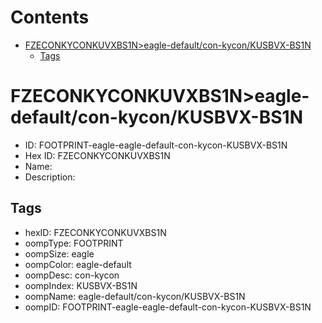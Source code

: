 



Contents
========

* [FZECONKYCONKUVXBS1N>eagle-default/con-kycon/KUSBVX-BS1N](#fzeconkyconkuvxbs1neagle-defaultcon-kyconkusbvx-bs1n)
	* [Tags](#tags)

# FZECONKYCONKUVXBS1N>eagle-default/con-kycon/KUSBVX-BS1N

- ID: FOOTPRINT-eagle-eagle-default-con-kycon-KUSBVX-BS1N
- Hex ID: FZECONKYCONKUVXBS1N
- Name: 
- Description: 

## Tags

- hexID: FZECONKYCONKUVXBS1N
- oompType: FOOTPRINT
- oompSize: eagle
- oompColor: eagle-default
- oompDesc: con-kycon
- oompIndex: KUSBVX-BS1N
- oompName: eagle-default/con-kycon/KUSBVX-BS1N
- oompID: FOOTPRINT-eagle-eagle-default-con-kycon-KUSBVX-BS1N
